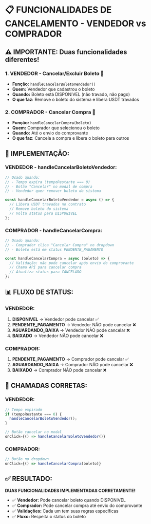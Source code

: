 # 📋 FUNCIONALIDADES DE CANCELAMENTO - VENDEDOR vs COMPRADOR

## ⚠️ **IMPORTANTE: Duas funcionalidades diferentes!**

### **1. VENDEDOR - Cancelar/Excluir Boleto** 🔴
- **Função:** `handleCancelarBoletoVendedor()`
- **Quem:** Vendedor que cadastrou o boleto
- **Quando:** Boleto está DISPONIVEL (não travado, não pago)
- **O que faz:** Remove o boleto do sistema e libera USDT travados

### **2. COMPRADOR - Cancelar Compra** 🔵
- **Função:** `handleCancelarCompra(boleto)`
- **Quem:** Comprador que selecionou o boleto
- **Quando:** Até o envio do comprovante
- **O que faz:** Cancela a compra e libera o boleto para outros

## 🔧 **IMPLEMENTAÇÃO:**

### **VENDEDOR - handleCancelarBoletoVendedor:**
```javascript
// Usado quando:
// - Tempo expira (tempoRestante === 0)
// - Botão "Cancelar" no modal de compra
// - Vendedor quer remover boleto do sistema

const handleCancelarBoletoVendedor = async () => {
  // Libera USDT travados no contrato
  // Remove boleto do sistema
  // Volta status para DISPONIVEL
};
```

### **COMPRADOR - handleCancelarCompra:**
```javascript
// Usado quando:
// - Comprador clica "Cancelar Compra" no dropdown
// - Boleto está em status PENDENTE_PAGAMENTO

const handleCancelarCompra = async (boleto) => {
  // Validação: não pode cancelar após envio do comprovante
  // Chama API para cancelar compra
  // Atualiza status para CANCELADO
};
```

## 📊 **FLUXO DE STATUS:**

### **VENDEDOR:**
1. **DISPONIVEL** → Vendedor pode cancelar ✅
2. **PENDENTE_PAGAMENTO** → Vendedor NÃO pode cancelar ❌
3. **AGUARDANDO_BAIXA** → Vendedor NÃO pode cancelar ❌
4. **BAIXADO** → Vendedor NÃO pode cancelar ❌

### **COMPRADOR:**
1. **PENDENTE_PAGAMENTO** → Comprador pode cancelar ✅
2. **AGUARDANDO_BAIXA** → Comprador NÃO pode cancelar ❌
3. **BAIXADO** → Comprador NÃO pode cancelar ❌

## 🎯 **CHAMADAS CORRETAS:**

### **VENDEDOR:**
```javascript
// Tempo expirado
if (tempoRestante === 0) {
  handleCancelarBoletoVendedor();
}

// Botão cancelar no modal
onClick={() => handleCancelarBoletoVendedor()}
```

### **COMPRADOR:**
```javascript
// Botão no dropdown
onClick={() => handleCancelarCompra(boleto)}
```

## ✅ **RESULTADO:**

**DUAS FUNCIONALIDADES IMPLEMENTADAS CORRETAMENTE!**

- ✅ **Vendedor:** Pode cancelar boleto quando DISPONIVEL
- ✅ **Comprador:** Pode cancelar compra até envio do comprovante
- ✅ **Validações:** Cada um tem suas regras específicas
- ✅ **Fluxo:** Respeita o status do boleto







